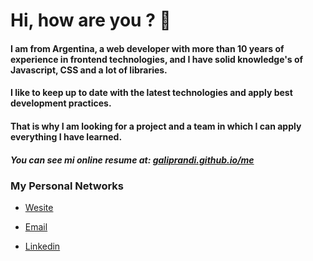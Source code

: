 # Hi, how are you ?  👋

#### I am from Argentina, a web developer with more than 10 years of experience in frontend technologies, and I have solid knowledge's of Javascript, CSS and a lot of libraries.

#### I like to keep up to date with the latest technologies and apply best development practices.

#### That is why I am looking for a project and a team in which I can apply everything I have learned. 

##### You can see mi online resume at: [galiprandi.github.io/me](https://galiprandi.github.io/me)

### My Personal Networks

* [Wesite](https://galiprandi.github.io/me)

* [Email](mailto:galiprandi@gmail.com)

* [Linkedin](https://www.linkedin.com/in/galiprandi)
